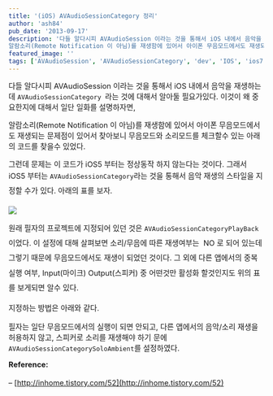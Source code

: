 ```yaml
---
title: '(iOS) AVAudioSessionCategory 정리'
author: 'ash84'
pub_date: '2013-09-17'
description: '다들 알다시피 AVAudioSession 이라는 것을 통해서 iOS 내에서 음악을 재생하는데 `AVAudioSessionCategory `라는 것에 대해서 알아둘 필요가있다. 이것이 왜 중요한지에 대해서 일단 일화를 설명하자면, 
알람소리(Remote Notification 이 아님)를 재생함에 있어서 아이폰 무음모드에서도 재생되는 문제점이 있어서 찾아보니 무음모드와 소리모드를 체크할수 있는 아래의 코드를'
featured_image: ''
tags: ['AVAudioSession', 'AVAudioSessionCategory', 'dev', 'IOS', 'ios7', 'MUTE', 'Objective-C', '아이폰 음악재생']
---
```



<span style="font-size: 11pt;">다들 알다시피 AVAudioSession 이라는 것을 통해서 iOS 내에서 음악을 재생하는데 `AVAudioSessionCategory `라는 것에 대해서 알아둘 필요가있다. 이것이 왜 중요한지에 대해서 일단 일화를 설명하자면, </span>

<span style="font-size: 11pt;">알람소리(Remote Notification 이 아님)를 재생함에 있어서 아이폰 무음모드에서도 재생되는 문제점이 있어서 찾아보니 무음모드와 소리모드를 체크할수 있는 아래의 코드를 찾을수 있었다. </span>

<script src="https://gist.github.com/AhnSeongHyun/6589399.js"></script>

<span style="font-size: 11pt;">그런데 문제는 이 코드가 iOS5 부터는 정상동작 하지 않는다는 것이다. 그래서 iOS5 부터는 </span><span style="font-size: 11pt; line-height:2;">`AVAudioSessionCategory`라는 것을 통해서 음악 재생의 스타일을 지정할 수가 있다. 아래의 표를 보자. </span>

<span style="font-size: 9pt; line-height: 1.5;">  
</span>

![](http://ash84.net/wp-content/uploads/1/cfile2.uf.261B414E5237BB6D3929B1.png)

<span style="font-size: 9pt; line-height: 1.5;">  
</span>

<span style="font-size: 9pt; line-height: 1.5;">  
</span>

<span style="font-size: 11pt; line-height: 2;">원래 필자의 프로젝트에 지정되어 있던 것은 `AVAudioSessionCategoryPlayBack` 이었다. 이 설정에 대해 살펴보면 소리/무음에 따른 재생여부는  NO 로 되어 있는데 그렇기 때문에 무음모드에서도 재생이 되었던 것이다. 그 외에 다른 앱에서의 중복 실행 여부, Input(마이크) Output(스피커) 중 어떤것만 활성화 할것인지도 위의 표를 보게되면 알수 있다. </span>

<span style="font-size: 9pt; line-height: 1.5;">  
</span>

<span style="font-size: 11pt; line-height: 1.5;">지정하는 방법은 아래와 같다. </span>

<span style="font-size: 11pt; line-height: 1.5;">  
</span>

<script src="https://gist.github.com/AhnSeongHyun/6589393.js"></script>

<span style="font-size: 9pt; line-height: 1.5;">  
</span>

<span style="font-size: 11pt;">필자는 일단 무음모드에서의 실행이 되면 안되고, 다른 앱에서의 음악/소리 재생을 허용하지 않고, 스피커로 소리를 재생해야 하기 문에 `AVAudioSessionCategorySoloAmbient`를 설정하였다. </span>

<span style="font-size: 11pt;">  
</span>

<span style="font-size: 11pt;">**Reference:**</span>

<span style="font-size: 14.545454025268555px; line-height: 26.363636016845703px;">– [http://inhome.tistory.com/52](http://inhome.tistory.com/52)</span>

<span style="font-size: 14.545454025268555px; line-height: 26.363636016845703px;">  
</span>

<span style="font-size: 9pt; line-height: 1.5;">  
</span>

<span style="font-size: 9pt; line-height: 1.5;">  
</span>



